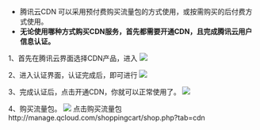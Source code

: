 - 腾讯云CDN 可以采用预付费购买流量包的方式使用，或按需购买的后付费方式使用。
- **无论使用哪种方式购买CDN服务，首先都需要开通CDN，且完成腾讯云用户信息认证。**

1、首先在腾讯云界面选择CDN产品，进入
![](//mccdn.qcloud.com/static/img/c2123b6128c3f55efe2ffaf90673d4c9/image.png)

2、进入认证界面，认证完成后，即可进行
![](//mccdn.qcloud.com/static/img/08ea8f8a8cfef57200c4a97e02acd9b3/image.png)

3、完成认证后，点击开通CDN，你就可以正常使用了。
![](//mccdn.qcloud.com/static/img/d253d2e3abb4b00b329126a20c90670b/image.png)

4、购买流量包。
![](//mccdn.qcloud.com/static/img/faf8fafeda54bf592203884e4de3bb13/image.png)
点击购买流量包http://manage.qcloud.com/shoppingcart/shop.php?tab=cdn

